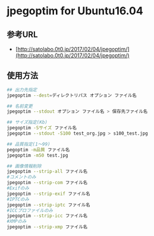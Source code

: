 # jpegoptim for Ubuntu16.04

## 参考URL
- [http://satolabo.0t0.jp/2017/02/04/jpegoptim/](http://satolabo.0t0.jp/2017/02/04/jpegoptim/)

## 使用方法
```sh
## 出力先指定
jpegoptim --dest=ディレクトリパス オプション ファイル名

## 名前変更
jpegoptim --stdout オプション ファイル名 > 保存先ファイル名

## サイズ指定(Kb)
jpegoptim -Sサイズ ファイル名
jpegoptim --stdout -S100 test_org.jpg > s100_test.jpg

## 品質指定(1〜99)
pegoptim -m品質 ファイル名
jpegoptim -m50 test.jpg

## 画像情報削除
jpegoptim --strip-all ファイル名
#コメントのみ
jpegoptim --strip-com ファイル名
#Exifのみ
jpegoptim --strip-exif ファイル名
#IPTCのみ
jpegoptim --strip-iptc ファイル名
#ICCプロファイルのみ
jpegoptim --strip-icc ファイル名
#XMPのみ
jpegoptim --strip-xmp ファイル名
```
